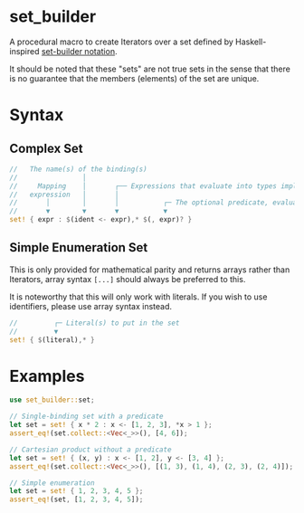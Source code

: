 # set_builder

A procedural macro to create Iterators over a set defined by Haskell-inspired [set-builder notation](https://wikipedia.org/wiki/Set-builder_notation).

It should be noted that these "sets" are not true sets in the sense that there is no guarantee that the members (elements) of the set are unique.

# Syntax
## Complex Set
```rs
//   The name(s) of the binding(s)
//                │
//     Mapping    │       ┌── Expressions that evaluate into types implementing `IntoIterator`.
//   expression   │       │
//       │        │       │           ┌─ The optional predicate, evaluates to `bool`
//       ▼        ▼       ▼           ▼
set! { expr : $(ident <- expr),* $(, expr)? }
```

## Simple Enumeration Set
This is only provided for mathematical parity and returns arrays rather than Iterators,
array syntax `[...]` should always be preferred to this.

It is noteworthy that this will only work with literals.
If you wish to use identifiers, please use array syntax instead.

```rs
//         ┌─ Literal(s) to put in the set
//         ▼
set! { $(literal),* }
```

# Examples
```rs
use set_builder::set;

// Single-binding set with a predicate
let set = set! { x * 2 : x <- [1, 2, 3], *x > 1 };
assert_eq!(set.collect::<Vec<_>>(), [4, 6]);

// Cartesian product without a predicate
let set = set! { (x, y) : x <- [1, 2], y <- [3, 4] };
assert_eq!(set.collect::<Vec<_>>(), [(1, 3), (1, 4), (2, 3), (2, 4)]);

// Simple enumeration
let set = set! { 1, 2, 3, 4, 5 };
assert_eq!(set, [1, 2, 3, 4, 5]);
```
